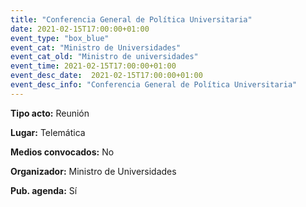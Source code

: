 ---
title: "Conferencia General de Política Universitaria"
date: 2021-02-15T17:00:00+01:00
event_type: "box_blue" 
event_cat: "Ministro de Universidades"
event_cat_old: "Ministro de universidades"
event_time: 2021-02-15T17:00:00+01:00
event_desc_date:  2021-02-15T17:00:00+01:00
event_desc_info: "Conferencia General de Política Universitaria"
---<p class="card-light list_schedule_description"><b>Tipo acto:</b> Reunión
</p><p class="card-light list_schedule_description"><b>Lugar:</b> Telemática
</p><p class="card-light list_schedule_description"><b>Medios convocados:</b> No
</p><p class="card-light list_schedule_description"><b>Organizador:</b> Ministro de Universidades</p><p class="card-light list_schedule_description"><b>Pub. agenda:</b> Sí
</p>